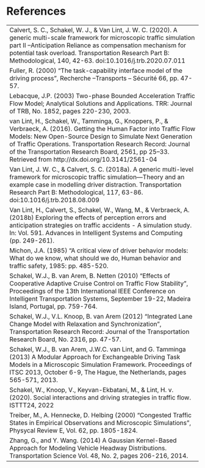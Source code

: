 # References

<table>
    <tr id="reference-calvert-ar"><td>Calvert, S. C., Schakel, W. J., &amp; Van Lint, J. W. C. (2020). A generic multi-scale framework for microscopic traffic simulation part II –Anticipation Reliance as compensation mechanism for potential task overload. Transportation Research Part B: Methodological, 140, 42-63. doi:10.1016/j.trb.2020.07.011</td></tr>
    <tr id="reference-fuller"><td>Fuller, R. (2000) “The task-capability interface model of the driving process”, Recherche –Transports – Sécurité 66, pp. 47-57.</td></tr>
    <tr id="reference-lebacque-ba"><td>Lebacque, J.P. (2003) Two-phase Bounded Acceleration Traffic Flow Model; Analytical Solutions
and Applications. TRR: Journal of TRB, No. 1852, pages 220-230, 2003.</td></tr>
    <tr id="reference-vanlint-hf"><td>van Lint, H., Schakel, W., Tamminga, G., Knoppers, P., &amp; Verbraeck, A. (2016). Getting the Human Factor into Traffic Flow Models: New Open-Source Design to Simulate Next Generation of Traffic Operations. Transportation Research Record: Journal of the Transportation Research Board, 2561, pp 25–33. Retrieved from http://dx.doi.org/10.3141/2561-04</td></tr>
    <tr id="reference-vanlint-fuller"><td>Van Lint, J. W. C., &amp; Calvert, S. C. (2018a). A generic multi-level framework for microscopic traffic simulation—Theory and an example case in modelling driver distraction. Transportation Research Part B: Methodological, 117, 63-86. doi:10.1016/j.trb.2018.08.009</td></tr>
    <tr id="reference-vanlint-anticipation"><td>Van Lint, H., Calvert, S., Schakel, W., Wang, M., &amp; Verbraeck, A. (2018b) Exploring the effects of perception errors and anticipation strategies on traffic accidents - A simulation study. In: Vol. 591. Advances in Intelligent Systems and Computing (pp. 249-261).</td></tr>
    <tr id="reference-michon"><td>Michon, J.A. (1985) “A critical view of driver behavior models: What do we know, what should we do, Human behavior and traffic safety, 1985: pp. 485-520.</td></tr>
    <tr id="reference-schakel-idm-plus"><td>Schakel, W.J., B. van Arem, B. Netten (2010) “Effects of Cooperative Adaptive Cruise Control on Traffic Flow Stability”, Proceedings of the 13th International IEEE Conference on Intelligent Transportation Systems, September 19-22, Madeira Island, Portugal, pp. 759-764.</td></tr>
    <tr id="reference-schakel-lmrs"><td>Schakel, W.J., V.L. Knoop, B. van Arem (2012) “Integrated Lane Change Model with Relaxation and Synchronization”, Transportation Research Record: Journal of the Transportation Research Board, No. 2316, pp. 47-57.</td></tr>
    <tr id="reference-schakel-framework"><td>Schakel, W.J., B. van Arem, J.W.C. van Lint, and G. Tamminga (2013) A Modular Approach for
Exchangeable Driving Task Models in a Microscopic Simulation Framework. Proceedings of ITSC 2013, October 6-9, The Hague, the Netherlands, pages 565-571, 2013.</td></tr>
    <tr id="reference-schakel-social"><td>Schakel, W., Knoop, V., Keyvan-Ekbatani, M., &amp; Lint, H. v. (2020). Social interactions and driving strategies in traffic flow. ISTTT24, 2022</td></tr>
    <tr id="reference-treiber-idm"><td>Treiber, M., A. Hennecke, D. Helbing (2000) “Congested Traffic States in Empirical Observations and Microscopic Simulations”, Physycal Review E, Vol. 62, pp. 1805-1824.</td></tr>
    <tr id="reference-zhang-headways"><td>Zhang, G., and Y. Wang. (2014) A Gaussian Kernel-Based Approach for Modeling Vehicle Headway Distributions. Transportation Science Vol. 48, No. 2, pages 206-216, 2014.</td></tr>
</table>
